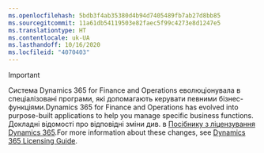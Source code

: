 ```yaml
---
ms.openlocfilehash: 5bdb3f4ab35380d4b94d7405489fb7ab27d8bb85
ms.sourcegitcommit: 11a61db54119503e82faec5f99c4273e8d1247e5
ms.translationtype: HT
ms.contentlocale: uk-UA
ms.lasthandoff: 10/16/2020
ms.locfileid: "4070403"
---
```

> [!IMPORTANT]
> <span data-ttu-id="d6551-101">Система Dynamics 365 for Finance and Operations еволюціонувала в спеціалізовані програми, які допомагають керувати певними бізнес-функціями.</span><span class="sxs-lookup"><span data-stu-id="d6551-101">Dynamics 365 for Finance and Operations has evolved into purpose-built applications to help you manage specific business functions.</span></span> <span data-ttu-id="d6551-102">Докладні відомості про відповідні зміни див. в [Посібнику з ліцензування Dynamics 365](https://mbs.microsoft.com/Files/public/365/Dynamics365LicensingGuide.pdf).</span><span class="sxs-lookup"><span data-stu-id="d6551-102">For more information about these changes, see [Dynamics 365 Licensing Guide](https://mbs.microsoft.com/Files/public/365/Dynamics365LicensingGuide.pdf).</span></span>
 
